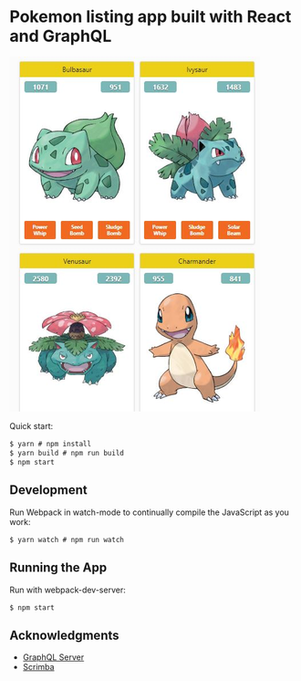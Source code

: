 # Pokemon listing app built with React and GraphQL

![App screenshot](demo.jpg?raw=true "Screenshot")

Quick start:

```
$ yarn # npm install
$ yarn build # npm run build
$ npm start
````

## Development

Run Webpack in watch-mode to continually compile the JavaScript as you work:

```
$ yarn watch # npm run watch
```
## Running the App

Run with webpack-dev-server:

```
$ npm start
```
## Acknowledgments
* [GraphQL Server](https://graphql-pokemon.now.sh)
* [Scrimba](https://scrimba.com)
